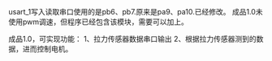 usart_1写入读取串口使用的是pb6、pb7.原来是pa9、pa10.已经修改。
成品1.0未使用pwm调速，但程序已经包含该模块，需要可以加上。

成品1.0，可实现功能：
1、拉力传感器数据串口输出
2、根据拉力传感器测到的数据，进而控制电机。
